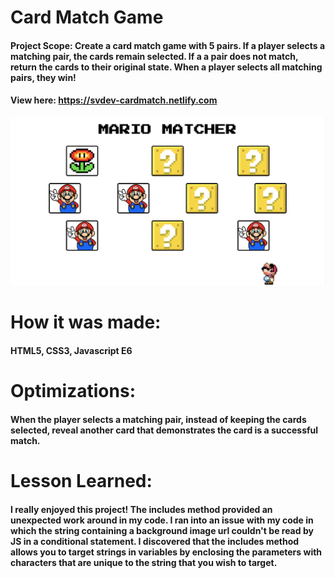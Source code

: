 # Card Match Game
#### Project Scope: Create a card match game with 5 pairs. If a player selects a matching pair, the cards remain selected. If a a pair does not match, return the cards to their original state. When a player selects all matching pairs, they win! 
#### View here: https://svdev-cardmatch.netlify.com
![](cardMatch/cardMatch.png)

# How it was made:
#### HTML5, CSS3, Javascript E6

# Optimizations:
#### When the player selects a matching pair, instead of keeping the cards selected, reveal another card that demonstrates the card is a successful match.    

# Lesson Learned: 
#### I really enjoyed this project! The includes method provided an unexpected work around in my code. I ran into an issue with my code in which the string containing a background image url couldn't be read by JS in a conditional statement. I discovered that the includes method allows you to target strings in variables by enclosing the parameters with characters that are unique to the string that you wish to target. 

